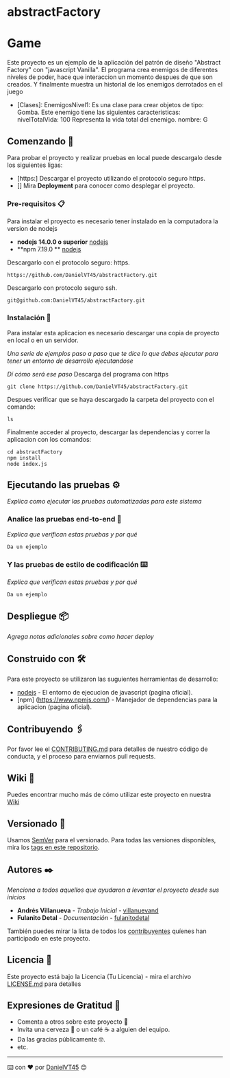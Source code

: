# abstractFactory


# Game

Este proyecto es un ejemplo de la aplicación del patrón de diseño "Abstract Factory" con "javascript Vanilla". El programa crea enemigos de diferentes niveles de poder, hace que interaccion un momento despues de que son creados. Y finalmente muestra un historial de los enemigos derrotados en el juego

* [Clases]: 
EnemigosNivel1: Es una clase para crear objetos de tipo: Gomba. Este enemigo tiene las siguientes caracteristicas:
 nivelTotalVida: 100 Representa la vida total del enemigo.
 nombre: G

## Comenzando 🚀

Para probar el proyecto y realizar pruebas en local puede descargalo desde los siguientes ligas:
* [https:] Descargar el proyecto utilizando el protocolo seguro https.
* []
Mira **Deployment** para conocer como desplegar el proyecto.


### Pre-requisitos 📋

Para instalar el proyecto es necesario tener instalado en la computadora la version de nodejs 
* **nodejs 14.0.0 o superior** [nodejs](https://nodejs.org/)
* **npm 7.19.0 ** [nodejs](https://nodejs.org/)

Descargarlo con el protocolo seguro: https.
```
https://github.com/DanielVT45/abstractFactory.git
```

Descargarlo con protocolo seguro ssh.
```
git@github.com:DanielVT45/abstractFactory.git
```

### Instalación 🔧
 Para instalar esta aplicacion es necesario descargar una copia de proyecto en local o en un servidor.
 
_Una serie de ejemplos paso a paso que te dice lo que debes ejecutar para tener un entorno de desarrollo ejecutandose_

_Dí cómo será ese paso_
Descarga del programa con https
```
git clone https://github.com/DanielVT45/abstractFactory.git
```

Despues verificar que se haya descargado la carpeta del proyecto con el comando:

```
ls
```

Finalmente acceder al proyecto, descargar las dependencias y correr la aplicacion con los comandos:

```
cd abstractFactory
npm install
node index.js
```

## Ejecutando las pruebas ⚙️

_Explica como ejecutar las pruebas automatizadas para este sistema_

### Analice las pruebas end-to-end 🔩

_Explica que verifican estas pruebas y por qué_

```
Da un ejemplo
```

### Y las pruebas de estilo de codificación ⌨️

_Explica que verifican estas pruebas y por qué_

```
Da un ejemplo
```

## Despliegue 📦

_Agrega notas adicionales sobre como hacer deploy_

## Construido con 🛠️

Para este proyecto se utilizaron las suguientes herramientas de desarrollo:

* [nodejs](https://nodejs.org/es/) - El entorno de ejecucion de javascript (pagina oficial).
* [npm] (https://www.npmjs.com/) - Manejador de dependencias para la aplicacion (pagina oficial).

## Contribuyendo 🖇️

Por favor lee el [CONTRIBUTING.md](https://github.com/DanielVT45) para detalles de nuestro código de conducta, y el proceso para enviarnos pull requests.

## Wiki 📖

Puedes encontrar mucho más de cómo utilizar este proyecto en nuestra [Wiki](https://github.com/tu/proyecto/wiki)

## Versionado 📌

Usamos [SemVer](http://semver.org/) para el versionado. Para todas las versiones disponibles, mira los [tags en este repositorio](https://github.com/tu/proyecto/tags).

## Autores ✒️

_Menciona a todos aquellos que ayudaron a levantar el proyecto desde sus inicios_

* **Andrés Villanueva** - *Trabajo Inicial* - [villanuevand](https://github.com/villanuevand)
* **Fulanito Detal** - *Documentación* - [fulanitodetal](#fulanito-de-tal)

También puedes mirar la lista de todos los [contribuyentes](https://github.com/your/project/contributors) quíenes han participado en este proyecto. 

## Licencia 📄

Este proyecto está bajo la Licencia (Tu Licencia) - mira el archivo [LICENSE.md](LICENSE.md) para detalles

## Expresiones de Gratitud 🎁

* Comenta a otros sobre este proyecto 📢
* Invita una cerveza 🍺 o un café ☕ a alguien del equipo. 
* Da las gracias públicamente 🤓.
* etc.



---
⌨️ con ❤️ por [DanielVT45](https://github.com/DanielVT45) 😊


